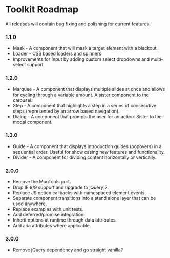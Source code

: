# Toolkit Roadmap #

All releases will contain bug fixing and polishing for current features.

### 1.1.0 ###
* Mask - A component that will mask a target element with a blackout.
* Loader - CSS based loaders and spinners
* Improvements for Input by adding custom select dropdowns and multi-select support

### 1.2.0 ###
* Marquee - A component that displays multiple slides at once and allows for cycling through a variable amount. A sister component to the carousel.
* Step - A component that highlights a step in a series of consecutive steps (represented by an arrow based navigation).
* Dialog - A component that prompts the user for an action. Sister to the modal component.

### 1.3.0 ###
* Guide - A component that displays introduction guides (popovers) in a sequential order. Useful for show casing new features and functionality.
* Divider - A component for dividing content horizontally or vertically.

### 2.0.0 ###
* Remove the MooTools port.
* Drop IE 8/9 support and upgrade to jQuery 2.
* Replace JS option callbacks with namespaced element events.
* Separate component transitions into a stand alone layer that can be used anywhere.
* Replace examples with unit tests.
* Add deferred/promise integration.
* Inherit options at runtime through data attributes.
* Add aria attributes where applicable.

### 3.0.0 ###
* Remove jQuery dependency and go straight vanilla?